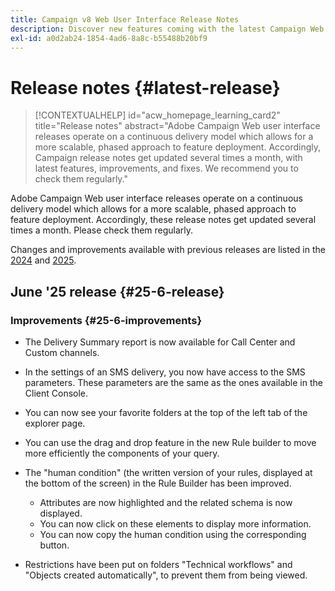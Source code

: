 ```yaml
---
title: Campaign v8 Web User Interface Release Notes
description: Discover new features coming with the latest Campaign Web User Interface release
exl-id: a0d2ab24-1854-4ad6-8a8c-b55488b20bf9
---
```

# Release notes {#latest-release}

>[!CONTEXTUALHELP]
>id="acw_homepage_learning_card2"
>title="Release notes"
>abstract="Adobe Campaign Web user interface releases operate on a continuous delivery model which allows for a more scalable, phased approach to feature deployment. Accordingly, Campaign release notes get updated several times a month, with latest features, improvements, and fixes. We recommend you to check them regularly."

Adobe Campaign Web user interface releases operate on a continuous delivery model which allows for a more scalable, phased approach to feature deployment. Accordingly, these release notes get updated several times a month. Please check them regularly.

Changes and improvements available with previous releases are listed in the [2024](release-notes-24.md) and [2025](release-notes-25.md).

## June '25 release {#25-6-release} 

### Improvements {#25-6-improvements}

* The Delivery Summary report is now available for Call Center and Custom channels.

* In the settings of an SMS delivery, you now have access to the SMS parameters. These parameters are the same as the ones available in the Client Console.

* You can now see your favorite folders at the top of the left tab of the explorer page.

* You can use the drag and drop feature in the new Rule builder to move more efficiently the components of your query.

* The "human condition" (the written version of your rules, displayed at the bottom of the screen) in the Rule Builder has been improved.

	* Attributes are now highlighted and the related schema is now displayed.
	* You can now click on these elements to display more information.
	* You can now copy the human condition using the corresponding button.
	
* Restrictions have been put on folders "Technical workflows" and "Objects created automatically", to prevent them from being viewed.